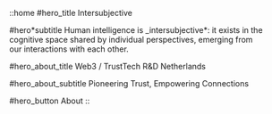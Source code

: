 ::home
#hero_title
Intersubjective

#hero*subtitle
Human intelligence is \_intersubjective\*: it exists in the cognitive space shared by individual perspectives, emerging from our interactions with each other.

#hero_about_title
Web3 / TrustTech R\&D Netherlands

#hero_about_subtitle
Pioneering Trust, Empowering Connections

#hero_button
About
::
